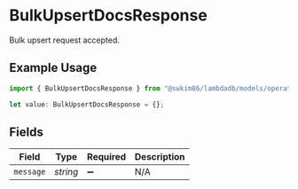 # BulkUpsertDocsResponse

Bulk upsert request accepted.

## Example Usage

```typescript
import { BulkUpsertDocsResponse } from "@swkim86/lambdadb/models/operations";

let value: BulkUpsertDocsResponse = {};
```

## Fields

| Field              | Type               | Required           | Description        |
| ------------------ | ------------------ | ------------------ | ------------------ |
| `message`          | *string*           | :heavy_minus_sign: | N/A                |